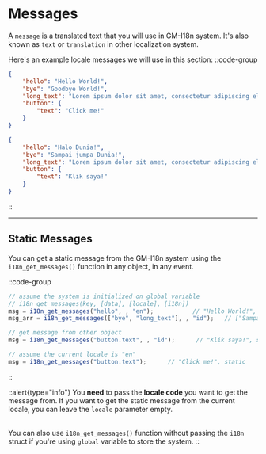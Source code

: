 # Messages

A `message` is a translated text that you will use in GM-I18n system. It's also known as `text` or `translation` in other localization system. 

Here's an example locale messages we will use in this section:
::code-group
```json [en.json]
{
    "hello": "Hello World!",
    "bye": "Goodbye World!",
    "long_text": "Lorem ipsum dolor sit amet, consectetur adipiscing elit. Sed do eiusmod tempor incididunt ut labore et dolore magna aliqua.",
    "button": {
        "text": "Click me!"
    }
}
```

```json [id.json]
{
    "hello": "Halo Dunia!",
    "bye": "Sampai jumpa Dunia!",
    "long_text": "Lorem ipsum dolor sit amet, consectetur adipiscing elit. Sed do eiusmod tempor incididunt ut labore et dolore magna aliqua.",
    "button": {
        "text": "Klik saya!"
    }
}
```
::

---

## Static Messages

You can get a static message from the GM-I18n system using the `i18n_get_messages()` function in any object, in any event. 

::code-group
```js [objI18n - Create]
// assume the system is initialized on global variable
// i18n_get_messages(key, [data], [locale], [i18n])
msg = i18n_get_messages("hello", , "en");           // "Hello World!", whether the current locale is "en" or not (static)
msg_arr = i18n_get_messages(["bye", "long_text"], , "id");   // ["Sampai jumpa Dunia!", "Lorem ipsum ..."], static
```

```js [objButton - Create]
// get message from other object
msg = i18n_get_messages("button.text", , "id");      // "Klik saya!", static
```

```js [objButton - Left Release]
// assume the current locale is "en"
msg = i18n_get_messages("button.text");      // "Click me!", static
```
::

::alert{type="info"}
You **need** to pass the **locale code** you want to get the message from. If you want to get the static message from the current locale, you can leave the `locale` parameter empty. <br> <br>

You can also use `i18n_get_messages()` function without passing the `i18n` struct if you're using `global` variable to store the system.
::
